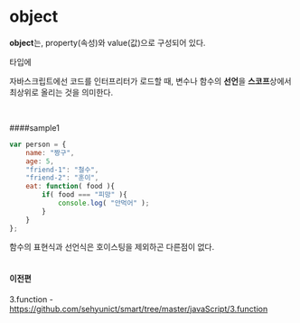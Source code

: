 # object

**object**는, property(속성)와 value(값)으로 구성되어 있다.

타입에 

자바스크립트에선 코드를 인터프리터가 로드할 때, 변수나 함수의 **선언**을 **스코프**상에서 최상위로 올리는 것을 의미한다.

<br/>

####sample1
```javascript
var person = {
	name: "짱구",
	age: 5,
	"friend-1": "철수",
	"friend-2": "훈이",
	eat: function( food ){
		if( food === "피망" ){
			console.log( "안먹어" );
		}
	}
};
```
함수의 표현식과 선언식은 호이스팅을 제외하곤 다른점이 없다.
<br/><br/>


#### 이전편 
3.function - https://github.com/sehyunict/smart/tree/master/javaScript/3.function

<br/>
<br/>
<br/>
<br/>